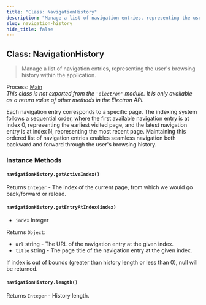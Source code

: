 ```yaml
---
title: "Class: NavigationHistory"
description: "Manage a list of navigation entries, representing the user's browsing history within the application."
slug: navigation-history
hide_title: false
---
```


## Class: NavigationHistory

> Manage a list of navigation entries, representing the user's browsing history within the application.

Process: [Main](latest/glossary.md#main-process)<br />
_This class is not exported from the `'electron'` module. It is only available as a return value of other methods in the Electron API._

Each navigation entry corresponds to a specific page. The indexing system follows a sequential order, where the first available navigation entry is at index 0, representing the earliest visited page, and the latest navigation entry is at index N, representing the most recent page. Maintaining this ordered list of navigation entries enables seamless navigation both backward and forward through the user's browsing history.

### Instance Methods

#### `navigationHistory.getActiveIndex()`

Returns `Integer` - The index of the current page, from which we would go back/forward or reload.

#### `navigationHistory.getEntryAtIndex(index)`

* `index` Integer

Returns `Object`:

* `url` string - The URL of the navigation entry at the given index.
* `title` string - The page title of the navigation entry at the given index.

If index is out of bounds (greater than history length or less than 0), null will be returned.

#### `navigationHistory.length()`

Returns `Integer` - History length.
